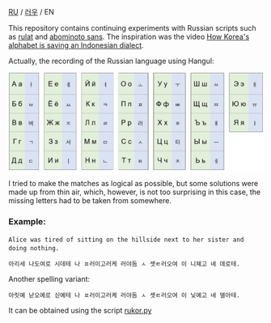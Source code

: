 [RU](https://github.com/dobrosketchkun/rukor/blob/main/README.md) / [러우](https://github.com/dobrosketchkun/rukor/blob/main/README_KR.md) / EN

This repository contains continuing experiments with Russian scripts such as [rulat](https://github.com/dobrosketchkun/rulatwiki) and [abominoto sans](https://github.com/dobrosketchkun/Abominoto-Sans). The inspiration was the video [How Korea's alphabet is saving an Indonesian dialect](https://www.youtube.com/watch?v=0dtTBDEXVYY).

Actually, the recording of the Russian language using Hangul:

![alt text](table.jpg "Title")

I tried to make the matches as logical as possible, but some solutions were made up from thin air, which, however, is not too surprising in this case, the missing letters had to be taken from somewhere.

### Example:

```Alice was tired of sitting on the hillside next to her sister and doing nothing. ```

```아리세 나도여로 시데테 나 ㅍ러이고러케 러야돔 ㅅ 솃ㅌ러오여 이 니쳬고 녜 뎨로테.```

Another spelling variant:

```아릿예 낟오예로 싣예테 나 ㅍ러이고러켸 러야돔 ㅅ 솃ㅌ러오여 이 닟예고 녜 뎰아테.```

It can be obtained using the script [rukor.py](https://github.com/dobrosketchkun/rukor/blob/main/rukor.py)
